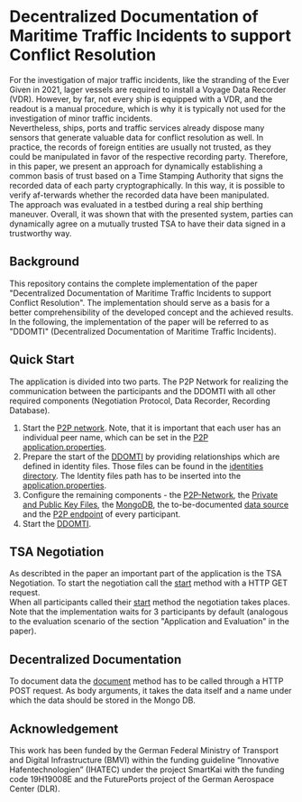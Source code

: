# Decentralized Documentation of Maritime Traffic Incidents to support Conflict Resolution
For the investigation of major traffic incidents, like the stranding of the Ever Given in 2021, lager vessels are required to install a Voyage Data Recorder (VDR).
However, by far, not every ship is equipped with a VDR, and the readout is a manual procedure, 
which is why it is typically not used for the investigation of minor traffic incidents. \
Nevertheless, ships, ports and traffic services already dispose many sensors that generate valuable data for conflict resolution as well.
In practice, the records of foreign entities are usually not trusted, as they could be manipulated in favor of the respective recording party.
Therefore, in this paper, we present an approach for dynamically establishing a common basis of trust based on a Time Stamping Authority that signs
the recorded data of each party cryptographically. In this way, it is possible to verify af-terwards whether the recorded data have been manipulated.\
The approach was evaluated in a testbed during a real ship berthing maneuver. Overall, it was shown that with the presented system,
parties can dynamically agree on a mutually trusted TSA to have their data signed in a trustworthy way.

## Background
This repository contains the complete implementation of the paper "Decentralized Documentation of Maritime Traffic Incidents to support Conflict Resolution".
The implementation should serve as a basis for a better comprehensibility of the developed concept and the achieved results.
In the following, the implementation of the paper will be referred to as "DDOMTI" (Decentralized Documentation of Maritime Traffic Incidents).
 
## Quick Start
The application is divided into two parts. The P2P Network for realizing the communication between the participants and the DDOMTI with all other required components (Negotiation Protocol, Data Recorder, Recording Database).
1. Start the [P2P network](P2P/src/main/java/de/dlr/p2p/P2PApplication.java). Note, that it is important that each user has an individual peer name, 
which can be set in the [P2P application.properties](P2P/src/main/resources/application.properties).
2. Prepare the start of the [DDOMTI](DDOMTIA) by providing relationships which are defined in identity files. 
Those files can be found in the [identities directory](DDOMTIA/src/main/resources/identities).
The Identity files path has to be inserted into the [application.properties](DDOMTIA/src/main/resources/application.properties).
3. Configure the remaining components - the [P2P-Network](P2P/src/main/resources/application.properties), 
the [Private and Public Key Files](DDOMTIA/src/main/resources/application.properties), the [MongoDB](DDOMTIA/src/main/resources/application.properties), the to-be-documented [data source](DataClient/src/main/resources/application.properties) and the [P2P endpoint](Starter/src/main/resources/application.properties) of every participant.
4. Start the [DDOMTI](DDOMTIA/src/main/java/de/dlr/ddomtia/DDOMTI.java).

## TSA Negotiation
As describted in the paper an important part of the application is the TSA Negotiation.
To start the negotiation call the [start](DDOMTIA/src/main/java/de/dlr/ddomtia/controller/EventStarterController.java) 
method with a HTTP GET request.\
When all participants called their [start](DDOMTIA/src/main/java/de/dlr/ddomtia/controller/EventStarterController.java)
method the negotiation takes places. Note that the implementation 
waits for 3 participants by default (analogous to the evaluation scenario of the section "Application and Evaluation" in the paper).

## Decentralized Documentation
To document data the [document](DDOMTIA/src/main/java/de/dlr/ddomtia/controller/TSAController.java) 
method has to be called through a HTTP POST request. As body arguments, it takes the data itself and a name 
under which the data should be stored in the Mongo DB.

## Acknowledgement
This work has been funded by the German Federal Ministry of Transport and Digital Infrastructure (BMVI) within the funding
guideline “Innovative Hafentechnologien” (IHATEC) under the project SmartKai with the funding code 19H19008E
and the FuturePorts project of the German Aerospace Center (DLR). 